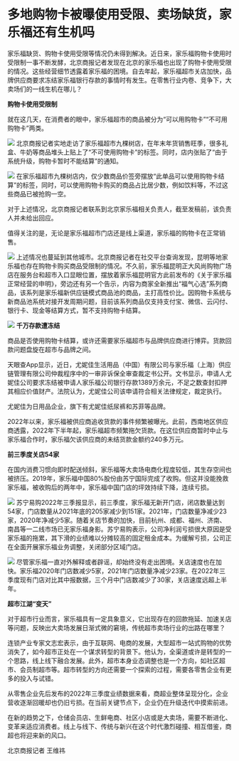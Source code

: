# 多地购物卡被曝使用受限、卖场缺货，家乐福还有生机吗

家乐福缺货、购物卡使用受限等情况仍未得到解决。近日来，家乐福购物卡使用时受限制一事不断发酵，北京商报记者发现在北京的家乐福也出现了购物卡使用受限的情况。这些经营细节透露着家乐福的困境。自去年起，家乐福超市关店加快，品牌供应商要求冻结家乐福银行存款的事情时有发生。在零售行业内卷、竞争下，大卖场们的一线生机在哪儿？

**购物卡使用受限制**

就在这几天，在消费者的眼中，家乐福超市的商品被分为“可以用购物卡”“不可用购物卡”两类。

![](https://inews.gtimg.com/newsapp_bt/0/15599710470/1000)
北京商报记者实地走访了家乐福超市九棵树店，在年末年货销售旺季，很多礼盒、牛奶等商品堆头上贴上了“不可使用购物卡”的标签。同时，店内张贴了“由于系统升级，购物卡暂时不能结算”的通知。

![](https://inews.gtimg.com/newsapp_bt/0/15599710472/1000)
在家乐福超市九棵树店内，仅少数商品价签旁摆放“此单品可以使用购物卡结算”的标签，同时，可以使用购物卡购买的商品占比居少数，例如饮料等，不过这些商品已被抢购一空。

对于上述情况，北京商报记者联系到北京家乐福相关负责人，截至发稿前，该负责人并未给出回应。

值得关注的是，无论是家乐福超市门店还是线上渠道，家乐福的购物卡在正常销售。

![](https://inews.gtimg.com/newsapp_bt/0/15599710473/1000)
上述情况也蔓延到其他城市。北京商报记者在社交平台查询发现，昆明等地家乐福也存在购物卡购买商品受限制的情况。不久前，家乐福昆明正大风尚购物广场店在服务台和超市入口显眼位置，摆放着家乐福昆明官方此前发布的《关于家乐福正常经营的申明》，旁边还有另一个告示，内容为商家全新推出“福气心选”系列商品，该系列是家乐福新供应链模式商品池的商品，主打高性价比。因购物卡系统与新商品池系统对接开发周期问题，目前该系列商品仅支持支付宝、微信、云闪付、银行卡、现金等结算方式，暂不支持购物卡结算。

![](https://inews.gtimg.com/newsapp_bt/0/15599710475/1000)
**千万存款遭冻结**

商品是否使用购物卡结算，或许还需要家乐福超市与品牌供应商进行博弈。货款回款问题盘旋在超市与品牌之间。

天眼查App显示，近日，尤妮佳生活用品（中国）有限公司与家乐福（上海）供应链管理有限公司仲裁程序中的一审非诉保全审查裁定书公开。文书显示，申请人尤妮佳公司要求冻结被申请人家乐福公司银行存款1389万余元，不足之数查封扣押其相应价值财产。法院认为，尤妮佳公司该申请符合相关法律规定，裁定执行。

尤妮佳为日用品企业，旗下有尤妮佳纸尿裤和苏菲等品牌。

2022年以来，家乐福被供应商追收货款的事件频繁被曝光。此前，西南地区供应商透露，2022年下半年起，家乐福超市频繁拖欠货款。在这位供应商暂时中止与家乐福合作时，家乐福欠该供应商的未结货款金额约240多万元。

**前三季度关店54家**

在国内消费习惯向即时配送倾斜，家乐福等大卖场电商化程度较低，其生存空间也被挤压。2019年，家乐福中国80%股份由苏宁国际完成了收购。但这并没能挽救家乐福，被收购后的两年中，家乐福中国门店的坪效持续下降，连续亏损。

![](https://inews.gtimg.com/newsapp_bt/0/15599710478/1000)
苏宁易购2022年三季报显示，前三季度，家乐福无新开门店，闭店数量达到54家，门店数量从2021年底的205家减少到151家。2021年，门店数量净减少23家，2020年净减少5家。随着关店节奏的加快，目前杭州、成都、福州、济南、南昌等一二线市场已无家乐福身影。苏宁易购表示，公司净利润亏损很大原因是受家乐福的拖累，其下滑的业绩难以分摊较高的固定租金成本。为缓解亏损，公司正在全面开展家乐福业务调整，关闭部分区域门店。

![](https://inews.gtimg.com/newsapp_bt/0/15599710480/1000)
尽管家乐福一直对外解释或者辟谣，却始终没有走出困境。关店速度也在加快。家乐福2020年门店数减少5家，2021年门店数量净减少23家。在2022年三季度现有门店对比其中报数据，三个月中门店数减少了30家，关店速度远超上半年。

**超市江湖“变天”**

对于超市行业而言，家乐福具有一定具象意义，它出现存在的回款拖延、加速关店等问题，反映出大卖场发展日渐式微的窘境，传统超市卖场行业的出路在哪里？

连锁产业专家文志宏表示，由于互联网、电商的发展，大型超市一站式购物的优势消失了，如今超市正处在一个谋求转型的背景下。他认为，全渠道或许是转型的一个思路，线上线下融合发展。此外，超市本身业态调整也是一个方向，如社区超市、会员制超市等。超市转型的方向还需要一个探索的过程，需要各零售企业有更多的投入与试错。

从零售企业先后发布的2022年三季度业绩数据来看，商超业整体呈现分化，企业营收逐渐回暖却也仍旧亏损。在当前关键节点下，企业仍在升级迭代中摸索前进。

在新的趋势之下，仓储会员店、生鲜电商、社区小店或是大卖场，需要不断进化、变革来适应消费者。线上与线下、传统与新兴在这个时代激烈碰撞、相互借鉴，商超也将迎来新的风口。

北京商报记者 王维祎

